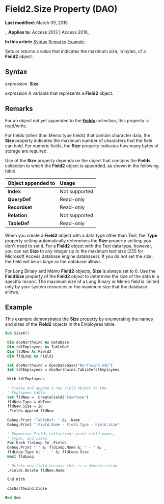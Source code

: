 
# Field2.Size Property (DAO)

 **Last modified:** March 09, 2015

 _ **Applies to:** Access 2013 | Access 2016_

 **In this article**
[Syntax](#sectionSection0)
[Remarks](#sectionSection1)
[Example](#sectionSection2)


Sets or returns a value that indicates the maximum size, in bytes, of a  **Field2** object.

## Syntax
<a name="sectionSection0"> </a>

 _expression_. **Size**

 _expression_ A variable that represents a **Field2** object.


## Remarks
<a name="sectionSection1"> </a>

For an object not yet appended to the  **[Fields](4be3ba07-20c1-d958-c1b8-7dd8b4731f60.md)** collection, this property is read/write.

For fields (other than Memo type fields) that contain character data, the  **Size** property indicates the maximum number of characters that the field can hold. For numeric fields, the **Size** property indicates how many bytes of storage are required.

Use of the  **Size** property depends on the object that contains the **Fields** collection to which the **Field2** object is appended, as shown in the following table.



|**Object appended to**|**Usage**|
|:-----|:-----|
|**Index**|Not supported|
|**QueryDef**|Read-only|
|**Recordset**|Read-only|
|**Relation**|Not supported|
|**TableDef**|Read-only|
When you create a  **Field2** object with a data type other than Text, the **Type** property setting automatically determines the **Size** property setting; you don't need to set it. For a **Field2** object with the Text data type, however, you can set **Size** to any integer up to the maximum text size (255 for Microsoft Access database engine databases). If you do not set the size, the field will be as large as the database allows.

For Long Binary and Memo  **Field2** objects, **Size** is always set to 0. Use the **FieldSize** property of the **Field2** object to determine the size of the data in a specific record. The maximum size of a Long Binary or Memo field is limited only by your system resources or the maximum size that the database allows.


## Example
<a name="sectionSection2"> </a>

This example demonstrates the  **Size** property by enumerating the names and sizes of the **Field2** objects in the Employees table.


```vb
Sub SizeX() 
 
 Dim dbsNorthwind As Database 
 Dim tdfEmployees As TableDef 
 Dim fldNew As Field2 
 Dim fldLoop As Field2 
 
 Set dbsNorthwind = OpenDatabase("Northwind.mdb") 
 Set tdfEmployees = dbsNorthwind.TableDefs!Employees 
 
 With tdfEmployees 
 
 ' Create and append a new Field object to the 
 ' Employees table. 
 Set fldNew = .CreateField("FaxPhone") 
 fldNew.Type = dbText 
 fldNew.Size = 20 
 .Fields.Append fldNew 
 
 Debug.Print "TableDef: " &; .Name 
 Debug.Print " Field.Name - Field.Type - Field.Size" 
 
 ' Enumerate Fields collection; print field names, 
 ' types, and sizes. 
 For Each fldLoop In .Fields 
 Debug.Print " " &; fldLoop.Name &; " - " &; _ 
 fldLoop.Type &; " - " &; fldLoop.Size 
 Next fldLoop 
 
 ' Delete new field because this is a demonstration. 
 .Fields.Delete fldNew.Name 
 
 End With 
 
 dbsNorthwind.Close 
 
End Sub
```

